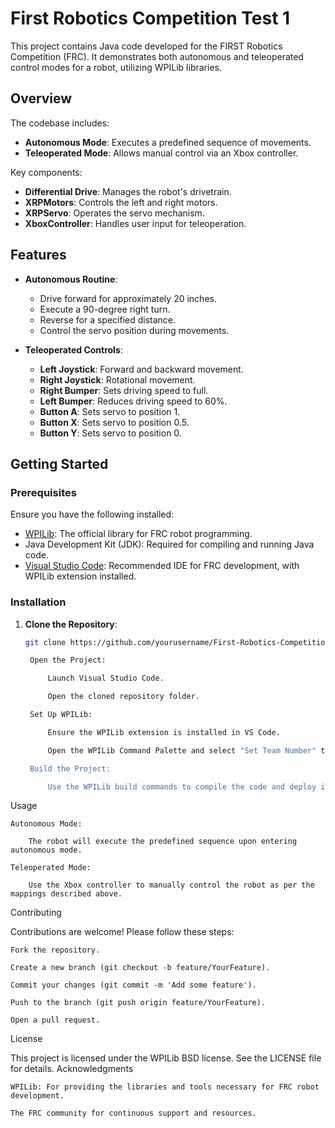 # First Robotics Competition Test 1

This project contains Java code developed for the FIRST Robotics Competition (FRC). It demonstrates both autonomous and teleoperated control modes for a robot, utilizing WPILib libraries.

## Overview

The codebase includes:

- **Autonomous Mode**: Executes a predefined sequence of movements.
- **Teleoperated Mode**: Allows manual control via an Xbox controller.

Key components:

- **Differential Drive**: Manages the robot's drivetrain.
- **XRPMotors**: Controls the left and right motors.
- **XRPServo**: Operates the servo mechanism.
- **XboxController**: Handles user input for teleoperation.

## Features

- **Autonomous Routine**:
  - Drive forward for approximately 20 inches.
  - Execute a 90-degree right turn.
  - Reverse for a specified distance.
  - Control the servo position during movements.

- **Teleoperated Controls**:
  - **Left Joystick**: Forward and backward movement.
  - **Right Joystick**: Rotational movement.
  - **Right Bumper**: Sets driving speed to full.
  - **Left Bumper**: Reduces driving speed to 60%.
  - **Button A**: Sets servo to position 1.
  - **Button X**: Sets servo to position 0.5.
  - **Button Y**: Sets servo to position 0.

## Getting Started

### Prerequisites

Ensure you have the following installed:

- [WPILib](https://docs.wpilib.org/en/stable/docs/zero-to-robot/step-2/wpilib-setup.html): The official library for FRC robot programming.
- Java Development Kit (JDK): Required for compiling and running Java code.
- [Visual Studio Code](https://code.visualstudio.com/): Recommended IDE for FRC development, with WPILib extension installed.

### Installation

1. **Clone the Repository**:
   ```bash
   git clone https://github.com/yourusername/First-Robotics-Competition-Test-1.git

    Open the Project:

        Launch Visual Studio Code.

        Open the cloned repository folder.

    Set Up WPILib:

        Ensure the WPILib extension is installed in VS Code.

        Open the WPILib Command Palette and select "Set Team Number" to configure your team's number.

    Build the Project:

        Use the WPILib build commands to compile the code and deploy it to your robot.

Usage

    Autonomous Mode:

        The robot will execute the predefined sequence upon entering autonomous mode.

    Teleoperated Mode:

        Use the Xbox controller to manually control the robot as per the mappings described above.

Contributing

Contributions are welcome! Please follow these steps:

    Fork the repository.

    Create a new branch (git checkout -b feature/YourFeature).

    Commit your changes (git commit -m 'Add some feature').

    Push to the branch (git push origin feature/YourFeature).

    Open a pull request.

License

This project is licensed under the WPILib BSD license. See the LICENSE file for details.
Acknowledgments

    WPILib: For providing the libraries and tools necessary for FRC robot development.

    The FRC community for continuous support and resources.


